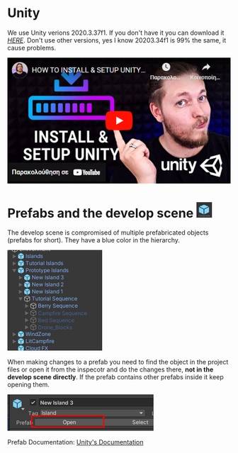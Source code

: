 # Unity

We use Unity verions 2020.3.37f1.
If you don't have it you can download it *[HERE](https://unity.com/releases/editor/whats-new/2020.3.37)*. 
Don't use other versions, yes I know 20203.34f1 is 99% the same, it cause problems.

[![HOW TO INSTALL & SETUP UNITY](images/Youtube_Video.png)](https://www.youtube.com/watch?v=ewiw2tcfen8&ab_channel=DaniKrossing "HOW TO INSTALL & SETUP UNITY")


# Prefabs and the develop scene <img src="images/prefab_icon.png" width="35" height="35">

The develop scene is compromised of multiple prefabricated objects (prefabs for short).
They have a blue color in the hierarchy.

![Hierarchy](images/hierarchy.png)

When making changes to a prefab you need to find the object in the project files or open it from the inspecotr and do the changes there, **not in the develop scene directly**.
If the prefab contains other prefabs inside it keep opening them.

![Prefab](images/prefab2.png)

Prefab Documentation: [Unity's Documentation](https://docs.unity3d.com/Manual/Prefabs.html)